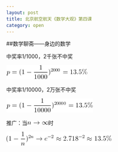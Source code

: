 ```yaml
---
layout: post
title: 北京航空航天《数学大观》第四课
category: open
---
```

##数学聊斋——身边的数学

中奖率1/1000，2千张不中奖

<img class="alignnone size-full wp-image-1804" title="buaa-shuxuedaguan-lesson-4-1" src="/images/2012/07/buaa-shuxuedaguan-lesson-4-1.gif" alt="" width="216" height="38" />

中奖率1/10000，2万张不中奖

<img class="alignnone size-full wp-image-1805" title="buaa-shuxuedaguan-lesson-4-2" src="/images/2012/07/buaa-shuxuedaguan-lesson-4-2.gif" alt="" width="231" height="38" />

推广：当<img class="alignnone size-full wp-image-1807" title="buaa-shuxuedaguan-lesson-4-4" src="/images/2012/07/buaa-shuxuedaguan-lesson-4-4.gif" alt="" width="56" height="11" />时

<img class="alignnone size-full wp-image-1806" title="buaa-shuxuedaguan-lesson-4-3" src="/images/2012/07/buaa-shuxuedaguan-lesson-4-3.gif" alt="" width="281" height="37" />
